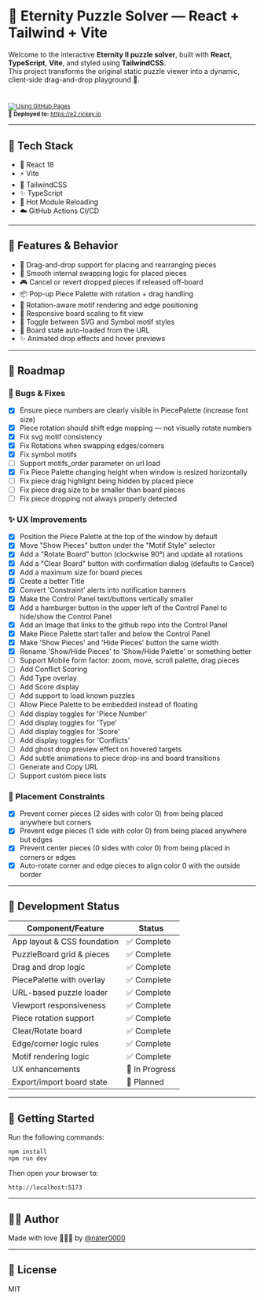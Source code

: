 # 🧩 Eternity Puzzle Solver — React + Tailwind + Vite

Welcome to the interactive **Eternity II puzzle solver**, built with **React**, **TypeScript**, **Vite**, and styled using **TailwindCSS**.  
This project transforms the original static puzzle viewer into a dynamic, client-side drag-and-drop playground 🎯.

#
<sub>[![Using GitHub Pages](https://github.com/nater0000/eternity-puzzle-react/actions/workflows/deploy.yml/badge.svg)](https://github.com/nater0000/eternity-puzzle-react/actions/workflows/deploy.yml)</sub>
<br><sub>🚀 **Deployed to:** https://e2.rickey.io</sub>

---

## 🔧 Tech Stack

- 🧬 React 18  
- ⚡ Vite  
- 🎨 TailwindCSS  
- ✨ TypeScript  
- 🔁 Hot Module Reloading  
- ☁️ GitHub Actions CI/CD

---

## 🧠 Features & Behavior

- 🧩 Drag-and-drop support for placing and rearranging pieces
- 🔁 Smooth internal swapping logic for placed pieces
- 🎮 Cancel or revert dropped pieces if released off-board
- 📦 Pop-up Piece Palette with rotation + drag handling
- 🧭 Rotation-aware motif rendering and edge positioning
- 🧮 Responsive board scaling to fit view
- 🎨 Toggle between SVG and Symbol motif styles
- 🧪 Board state auto-loaded from the URL
- ✨ Animated drop effects and hover previews

---

## 🔨 Roadmap

### 🐞 Bugs & Fixes

- [x] Ensure piece numbers are clearly visible in PiecePalette (increase font size)
- [x] Piece rotation should shift edge mapping — not visually rotate numbers
- [x] Fix svg motif consistency
- [x] Fix Rotations when swapping edges/corners
- [x] Fix symbol motifs
- [ ] Support motifs_order parameter on url load
- [x] Fix Piece Palette changing height when window is resized horizontally
- [ ] Fix piece drag highlight being hidden by placed piece
- [ ] Fix piece drag size to be smaller than board pieces
- [ ] Fix piece dropping not always properly detected

### ✨ UX Improvements

- [x] Position the Piece Palette at the top of the window by default
- [x] Move "Show Pieces" button under the "Motif Style" selector
- [x] Add a "Rotate Board" button (clockwise 90°) and update all rotations
- [x] Add a "Clear Board" button with confirmation dialog (defaults to Cancel)
- [x] Add a maximum size for board pieces
- [x] Create a better Title
- [x] Convert 'Constraint' alerts into notification banners
- [x] Make the Control Panel text/buttons vertically smaller
- [x] Add a hamburger button in the upper left of the Control Panel to hide/show the Control Panel
- [x] Add an Image that links to the github repo into the Control Panel
- [x] Make Piece Palette start taller and below the Control Panel
- [x] Make 'Show Pieces' and 'Hide Pieces' button the same width
- [x] Rename 'Show/Hide Pieces' to 'Show/Hide Palette' or something better
- [ ] Support Mobile form factor: zoom, move, scroll palette, drag pieces
- [ ] Add Conflict Scoring
- [ ] Add Type overlay
- [ ] Add Score display
- [ ] Add support to load known puzzles
- [ ] Allow Piece Palette to be embedded instead of floating
- [ ] Add display toggles for 'Piece Number'
- [ ] Add display toggles for 'Type'
- [ ] Add display toggles for 'Score'
- [ ] Add display toggles for 'Conflicts'
- [ ] Add ghost drop preview effect on hovered targets
- [ ] Add subtle animations to piece drop-ins and board transitions
- [ ] Generate and Copy URL
- [ ] Support custom piece lists

### 🔐 Placement Constraints

- [x] Prevent corner pieces (2 sides with color 0) from being placed anywhere but corners
- [x] Prevent edge pieces (1 side with color 0) from being placed anywhere but edges
- [x] Prevent center pieces (0 sides with color 0) from being placed in corners or edges
- [x] Auto-rotate corner and edge pieces to align color 0 with the outside border

---

## 🧱 Development Status

| Component/Feature            | Status         |
|-----------------------------|----------------|
| App layout & CSS foundation | ✅ Complete     |
| PuzzleBoard grid & pieces   | ✅ Complete     |
| Drag and drop logic         | ✅ Complete     |
| PiecePalette with overlay   | ✅ Complete     |
| URL-based puzzle loader     | ✅ Complete     |
| Viewport responsiveness     | ✅ Complete     |
| Piece rotation support      | ✅ Complete     |
| Clear/Rotate board          | ✅ Complete     |
| Edge/corner logic rules     | ✅ Complete     |
| Motif rendering logic       | ✅ Complete     |
| UX enhancements             | 🔧 In Progress  |
| Export/import board state   | 🔲 Planned      |

---

## 🚀 Getting Started

Run the following commands:

```
npm install
npm run dev
```

Then open your browser to:

```
http://localhost:5173
```

---

## 👨‍💻 Author

Made with love 🧩💙🤖 by [@nater0000](https://github.com/nater0000)

---

## 📝 License

MIT
